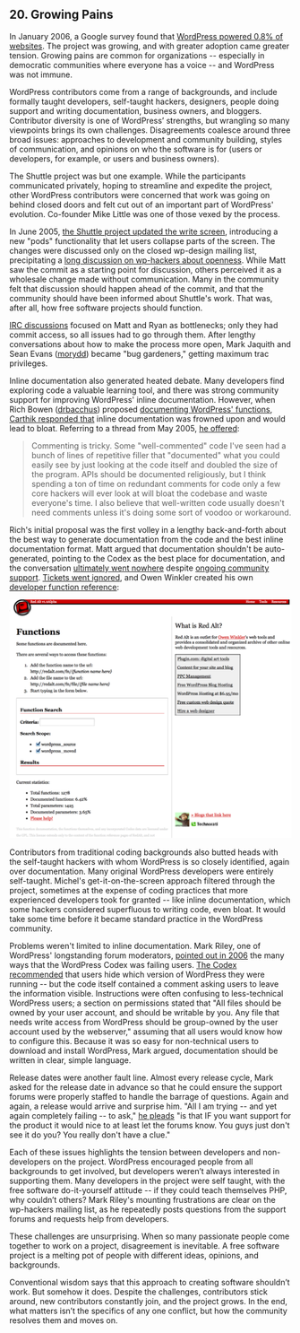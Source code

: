 
## 20. Growing Pains

In January 2006, a Google survey found that <a href="http://ma.tt/2006/01/markup-survey/">WordPress powered 0.8% of websites</a>. The project was growing, and with greater adoption came greater tension. Growing pains are common for organizations -- especially in democratic communities where everyone has a voice -- and WordPress was not immune.

WordPress contributors come from a range of backgrounds, and include formally taught developers, self-taught hackers, designers, people doing support and writing documentation, business owners, and bloggers. Contributor diversity is one of WordPress’ strengths, but wrangling so many viewpoints brings its own challenges. Disagreements coalesce around three broad issues: approaches to development and community building, styles of communication, and opinions on who the software is for (users or developers, for example, or users and business owners). 

The Shuttle project was but one example. While the participants communicated privately, hoping to streamline and expedite the project, other WordPress contributors were concerned that work was going on behind closed doors and felt cut out of an important part of WordPress' evolution. Co-founder Mike Little was one of those vexed by the process.

In June 2005, <a href="https://core.trac.wordpress.org/changeset/2639">the Shuttle project updated the write screen</a>, introducing a new "pods" functionality that let users collapse parts of the screen. The changes were discussed only on the closed wp-design mailing list, precipitating a <a href="http://lists.wordpress.org/pipermail/wp-hackers/2005-June/001403.html">long discussion on wp-hackers about openness</a>. While Matt saw the commit as a starting point for discussion, others perceived it as a wholesale change made without communication. Many in the community felt that discussion should happen ahead of the commit, and that the community should have been informed about Shuttle's work. That was, after all, how free software projects should function.  

<a href="http://codex.wordpress.org/IRC_Meetups/2005/June/June29RawLog">IRC discussions</a> focused on Matt and Ryan as bottlenecks; only they had commit access, so all issues had to go through them. After lengthy conversations about how to make the process more open, Mark Jaquith and Sean Evans (<a href="https://profiles.wordpress.org/morydd">morydd</a>) became "bug gardeners," getting maximum trac privileges. 

Inline documentation also generated heated debate. Many developers find exploring code a valuable learning tool, and there was strong community support for improving WordPress' inline documentation. However, when Rich Bowen (<a href="https://profiles.wordpress.org/drbacchus">drbacchus</a>) proposed <a href="http://lists.wordpress.org/pipermail/wp-hackers/2006-February/004921.html">documenting WordPress' functions</a>, <a href="http://lists.wordpress.org/pipermail/wp-hackers/2006-February/004926.html">Carthik responded that</a> inline documentation was frowned upon and would lead to bloat. Referring to a thread from May 2005, <a href="http://lists.wordpress.org/pipermail/wp-hackers/2005-May/001114.html">he offered</a>:

<blockquote>Commenting is tricky. Some "well-commented" code I've seen had a bunch  of lines of repetitive filler that "documented" what you could easily see by just looking at the code itself and doubled the size of the program. APIs should be documented religiously, but I think spending a ton of time on redundant comments for code only a few core hackers will ever look at will bloat the codebase and waste everyone's time. I also  believe that well-written code usually doesn't need comments unless it's doing some sort of voodoo or workaround.</blockquote>

Rich's initial proposal was the first volley in a lengthy back-and-forth about the best way to generate documentation from the code and the best inline documentation format. Matt argued that documentation shouldn't be auto-generated, pointing to the Codex as the best place for documentation, and the conversation <a href="http://lists.wordpress.org/pipermail/wp-hackers/2006-February/005088.html">ultimately went nowhere</a> despite <a href="http://lists.wordpress.org/pipermail/wp-hackers/2006-March/005481.html">ongoing community support</a>. <a href="http://core.trac.wordpress.org/ticket/2473">Tickets went ignored</a>, and Owen Winkler created his own <a href="http://lists.wordpress.org/pipermail/wp-hackers/2006-April/005534.html">developer function reference</a>:

<img alt="Owen Winkler's Function Reference" src="../../Resources/images/20/winkler_fn_ref.jpg" /> 

Contributors from traditional coding backgrounds also butted heads with the self-taught hackers with whom WordPress is so closely identified, again over documentation. Many original WordPress developers were entirely self-taught. Michel's get-it-on-the-screen approach filtered through the project, sometimes at the expense of coding practices that more experienced developers took for granted -- like inline documentation, which some hackers considered superfluous to writing code, even bloat. It would take some time before it became standard practice in the WordPress community.

Problems weren't limited to inline documentation. Mark Riley, one of WordPress' longstanding forum moderators, <a href="http://lists.wordpress.org/pipermail/wp-forums/2006-March/001530.html">pointed out in 2006</a> the many ways that the WordPress Codex was failing users. <a href="http://codex.wordpress.org/index.php?title=Hardening_WordPress&amp;oldid=16988">The Codex recommended</a> that users hide which version of WordPress they were running -- but the code itself contained a comment asking users to leave the information visible. Instructions were often confusing to less-technical WordPress users; a section on permissions  stated that "All files should be owned by your user account, and should be writable by you. Any file that needs write access from WordPress should be group-owned by the user account used by the webserver," assuming that all users would know how to configure this. Because it was so easy for non-technical users to download and install WordPress, Mark argued, documentation should be written in clear, simple language.

Release dates were another fault line. Almost every release cycle, Mark asked for the release date in advance so that he could ensure the support forums were properly staffed to handle the barrage of questions. Again and again, a release would arrive and surprise him. "All I am trying -- and yet again completely failing -- to ask," <a href="http://lists.wordpress.org/pipermail/wp-hackers/2006-March/005310.html">he pleads</a> "is that IF you want support for the product it would nice to at least let the forums know. You guys just don't see it do you? You really don't have a clue." 

Each of these issues highlights the tension between developers and non-developers on the project. WordPress encouraged people from all backgrounds to get involved, but developers weren’t always interested in supporting them. Many developers in the project were self taught, with the free software do-it-yourself attitude -- if they could teach themselves PHP, why couldn’t others? Mark Riley's mounting frustrations are clear on the wp-hackers mailing list, as he repeatedly posts questions from the support forums and requests help from developers.

These challenges are unsurprising. When so many passionate people come together to work on a project, disagreement is inevitable. A free software project is a melting pot of people with different ideas, opinions, and backgrounds. 

Conventional wisdom says that this approach to creating software shouldn’t work. But somehow it does. Despite the challenges, contributors stick around, new contributors constantly join, and the project grows. In the end, what matters isn’t the specifics of any one conflict, but how the community resolves them and moves on.
